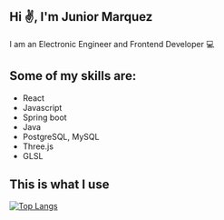 ## Hi ✌️, I'm Junior Marquez

<p align='left'>I am an Electronic Engineer and Frontend Developer 💻</p>

 ## Some of my skills are:
<ul>
<li>React</li>
<li>Javascript</li>
<li>Spring boot</li>
<li>Java</li>
<li>PostgreSQL, MySQL</li>
<li>Three.js</li>
<li>GLSL</li>
</ul>

## This is what I use

[![Top Langs](https://github-readme-stats.vercel.app/api/top-langs/?username=juniormr&layout=donut)](https://github.com/juniormr/github-readme-stats)
